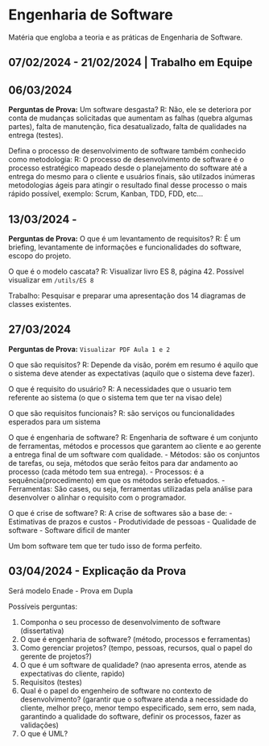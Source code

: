 # Engenharia de Software
Matéria que engloba a teoria e as práticas de Engenharia de Software.

## 07/02/2024 - 21/02/2024 | Trabalho em Equipe

## 06/03/2024 
**Perguntas de Prova:**
Um software desgasta?
R: Não, ele se deteriora por conta de mudanças solicitadas que aumentam as falhas (quebra algumas partes), falta de manutenção, fica desatualizado, falta de qualidades na entrega (testes).

Defina o processo de desenvolvimento de software também conhecido como metodologia:
R: O processo de desenvolvimento de software é o processo estratégico mapeado desde o planejamento do software até a entrega do mesmo para o cliente e usuários finais, são utilzados inúmeras metodologias ágeis para atingir o resultado final desse processo o mais rápido possível, exemplo: Scrum, Kanban, TDD, FDD, etc...

## 13/03/2024 - 
**Perguntas de Prova:**
O que é um levantamento de requisitos?
R: É um briefing, levantamente de informações e funcionalidades do software, escopo do projeto.

O que é o modelo cascata?
R: Visualizar livro ES 8, página 42.
Possível visualizar em ```/utils/ES 8```

Trabalho:
Pesquisar e preparar uma apresentação dos 14 diagramas de classes existentes.

## 27/03/2024
**Perguntas de Prova:**
```Visualizar PDF Aula 1 e 2```

O que são requisitos?
R: Depende da visão, porém em resumo é aquilo que o sistema deve atender as expectativas (aquilo que o sistema deve fazer).

O que é requisito do usuário?
R: A necessidades que o usuario tem referente ao sistema (o que o sistema tem que ter na visao dele)

O que são requisitos funcionais?
R: são serviços ou funcionalidades esperados para um sistema 

O que é engenharia de software?
R: Engenharia de software é um conjunto de ferramentas, métodos e processos que garantem ao cliente e ao gerente a entrega final de um software com qualidade.
    - Métodos: são os conjuntos de tarefas, ou seja, métodos que serão feitos para dar andamento ao processo (cada método tem sua entrega).
    - Processos: é a sequência(procedimento) em que os métodos serão efetuados.
    - Ferramentas: São cases, ou seja, ferramentas utilizadas pela análise para desenvolver o alinhar o requisito com o programador.

O que é crise de software?
R: A crise de softwares são a base de:
    - Estimativas de prazos e custos
    - Produtividade de pessoas
    - Qualidade de software
    - Software dificil de manter

Um bom software tem que ter tudo isso de forma perfeito.

## 03/04/2024 - Explicação da Prova
Será modelo Enade - Prova em Dupla

Possíveis perguntas:
1) Componha o seu processo de desenvolvimento de software (dissertativa)
2) O que é engenharia de software? (método, processos e ferramentas)
3) Como gerenciar projetos? (tempo, pessoas, recursos, qual o papel do gerente de projetos?)
4) O que é um software de qualidade? (nao apresenta erros, atende as expectativas do cliente, rapido)
5) Requisitos (testes)
6) Qual é o papel do engenheiro de software no contexto de desenvolvimento? (garantir que o software atenda a necessidade do cliente, melhor preço, menor tempo especificado, sem erro, sem nada, garantindo a qualidade do software, definir os processos, fazer as validações)
7) O que é UML?



